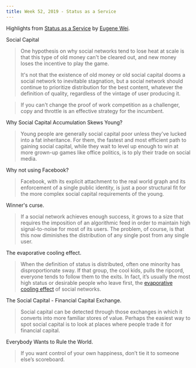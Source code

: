 ```yaml
---
title: Week 52, 2019 - Status as a Service
---
```


Highlights from [Status as a Service](https://www.eugenewei.com/blog/2019/2/19/status-as-a-service) by [Eugene Wei](https://www.eugenewei.com/).

Social Capital

> One hypothesis on why social networks tend to lose heat at scale is that this type of old money can't be cleared out, and new money loses the incentive to play the game.
>
> It's not that the existence of old money or old social capital dooms a social network to inevitable stagnation, but a social network should continue to prioritize distribution for the best content, whatever the definition of quality, regardless of the vintage of user producing it.

> If you can't change the proof of work competition as a challenger, copy and throttle is an effective strategy for the incumbent.

Why Social Capital Accumulation Skews Young?

> Young people are generally social capital poor unless they've lucked into a fat inheritance. For them, the fastest and most efficient path to gaining social capital, while they wait to level up enough to win at more grown-up games like office politics, is to ply their trade on social media.

Why not using Facebook?

> Facebook, with its explicit attachment to the real world graph and its enforcement of a single public identity, is just a poor structural fit for the more complex social capital requirements of the young.

Winner's curse.

> If a social network achieves enough success, it grows to a size that requires the imposition of an algorithmic feed in order to maintain high signal-to-noise for most of its users. The problem, of course, is that this now diminishes the distribution of any single post from any single user.

The evaporative cooling effect.

> When the definition of status is distributed, often one minority has disproportionate sway. If that group, the cool kids, pulls the ripcord, everyone tends to follow them to the exits. In fact, it’s usually the most high status or desirable people who leave first, the [evaporative cooling effect](http://blog.bumblebeelabs.com/?p=1207) of social networks.

The Social Capital - Financial Capital Exchange.

> Social capital can be detected through those exchanges in which it converts into more familiar stores of value. Perhaps the easiest way to spot social capital is to look at places where people trade it for financial capital.

Everybody Wants to Rule the World.

> If you want control of your own happiness, don’t tie it to someone else’s scoreboard.